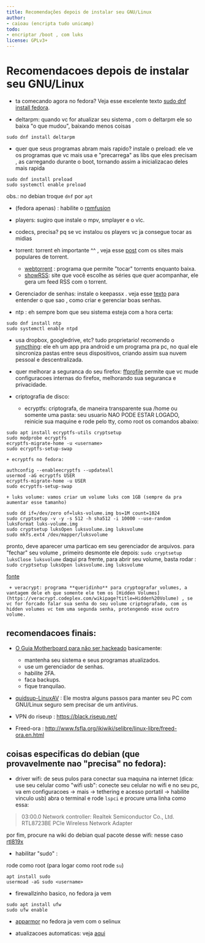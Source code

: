 ```yaml
---
title: Recomendações depois de instalar seu GNU/Linux 
author:
- caioau (encripta tudo unicamp)
todo:
- encriptar /boot , com luks
license: GPLv3+
---
```


# Recomendacoes depois de instalar seu GNU/Linux

* ta comecando agora no fedora? Veja esse excelente texto [sudo dnf install fedora](http://danielammorais.com/2016/06/19/sudo-dnf-install-fedora/). 

* deltarpm: quando vc for atualizar seu sistema , com o deltarpm ele so baixa "o que mudou", baixando menos coisas

`sudo dnf install deltarpm`

* quer que seus programas abram mais rapido? instale o preload: ele ve os programas que vc mais usa e
"precarrega" as libs que eles precisam , as carregando durante o boot, tornando assim a inicializacao deles mais rapida

```
sudo dnf install preload
sudo systemctl enable preload

```

obs.: no debian troque `dnf` por `apt`

* (fedora apenas) : habilite o [rpmfusion](https://rpmfusion.org/Configuration)

* players: sugiro que instale o mpv, smplayer e o vlc. 

* codecs, precisa? pq se vc instalou os players vc ja consegue tocar as midias

* torrent: torrent eh importante ^^ , veja esse [post](https://torrentfreak.com/top-10-most-popular-torrent-sites-of-2017-170107/) com os sites mais populares de torrent.
    + [webtorrent](https://webtorrent.io/) : programa que permite "tocar" torrents enquanto baixa.
    + [showRSS](https://showrss.info/): site que você escolhe as séries que quer acompanhar, ele gera um feed RSS com o torrent.

* Gerenciador de senhas: instale o keepassx . veja esse [texto](https://caioau.keybase.pub//senhas/senhas.html) para entender o que sao , como criar e gerenciar boas senhas.

* ntp : eh sempre bom que seu sistema esteja com a hora certa:

```
sudo dnf install ntp
sudo systemctl enable ntpd
```

* usa dropbox, googledrive, etc? tudo proprietario! recomendo o [syncthing](https://syncthing.net/):
ele eh um app pra android e um programa pra pc, no qual ele sincroniza pastas entre seus dispositivos, criando assim sua nuvem pessoal e descentralizada.

* quer melhorar a seguranca do seu firefox: [ffprofile](https://ffprofile.com/) permite que vc mude configuracoes internas do firefox, melhorando sua seguranca e privacidade.

* criptografia de disco:
    + ecryptfs: criptografa, de maneira transparente sua /home ou somente uma pasta:
seu usuario NAO PODE ESTAR LOGADO, reinicie sua maquine e rode pelo tty, como root os comandos abaixo:
```
sudo apt install ecryptfs-utils cryptsetup
sudo modprobe ecryptfs
ecryptfs-migrate-home -u <username>
sudo ecryptfs-setup-swap
```

    + ecryptfs no fedora:
    
```
authconfig --enableecryptfs --updateall
usermod -aG ecryptfs USER
ecryptfs-migrate-home -u USER
sudo ecryptfs-setup-swap
```

    
    + luks volume: vamos criar um volume luks com 1GB (sempre da pra aumentar esse tamanho)
```
sudo dd if=/dev/zero of=luks-volume.img bs=1M count=1024
sudo cryptsetup -v -y -s 512 -h sha512 -i 10000 --use-random luksFormat luks-volume.img
sudo cryptsetup luksOpen luksvolume.img luksvolume
sudo mkfs.ext4 /dev/mapper/luksvolume
```

pronto, deve aparecer uma particao em seu gerenciador de arquivos.
para "fechar" seu volume , primeiro desmonte ele depois: `sudo cryptsetup luksClose luksvolume`
daqui pra frente, para abrir seu volume, basta rodar : `sudo cryptsetup luksOpen luksvolume.img luksvolume`

[fonte](https://www.digitalocean.com/community/tutorials/how-to-use-dm-crypt-to-create-an-encrypted-volume-on-an-ubuntu-vps)


     + veracrypt: programa **queridinho** para cryptografar volumes, a vantagem dele eh que somente ele tem os [Hidden Volumes](https://veracrypt.codeplex.com/wikipage?title=Hidden%20Volume) , se vc for forcado falar sua senha do seu volume criptografado, com os hidden volumes vc tem uma segunda senha, protengendo esse outro volume.


## recomendacoes finais:

* ​[O Guia Motherboard para não ser hackeado](https://motherboard.vice.com/pt_br/article/guia-motherboard-para-nao-ser-hackeado) basicamente:
    + mantenha seu sistema e seus programas atualizados.
    + use um gerenciador de senhas.
    + habilite 2FA.
    + faca backups.
    + fique tranquilao.

* [quidsup-LinuxAV](https://youtu.be/3HY62oA1R6E) : Ele mostra alguns passos para manter seu PC com GNU/Linux seguro sem precisar de um antivírus.

* VPN do riseup : https://black.riseup.net/

* Freed-ora : http://www.fsfla.org/ikiwiki/selibre/linux-libre/freed-ora.en.html

## coisas especificas do debian (que provavelmente nao "precisa" no fedora):

* driver wifi: de seus pulos para conectar sua maquina na internet 
(dica: use seu celular como "wifi usb": conecte seu celular no wifi e no seu pc, va em configuracoes -> mais -> tethering e acesso portatil -> habilite vinculo usb)
abra o terminal e rode `lspci` e procure uma linha como essa:

> 03:00.0 Network controller: Realtek Semiconductor Co., Ltd. RTL8723BE PCIe Wireless Network Adapter

por fim, procure na wiki do debian qual pacote desse wifi: nesse caso [rtl819x](https://wiki.debian.org/rtl819x)

* habilitar "sudo" : 

rode como root (para logar como root rode `su`)

```
apt install sudo
usermoad -aG sudo <username>
```

* firewallzinho basico, no fedora ja vem
```
sudo apt install ufw
sudo ufw enable
```

* [apparmor](https://wiki.debian.org/AppArmor/HowToUse) no fedora ja vem com o selinux

* atualizacoes automaticas: veja [aqui](https://martin.hoppenheit.info/blog/2015/automatic-updates-in-debian/)
